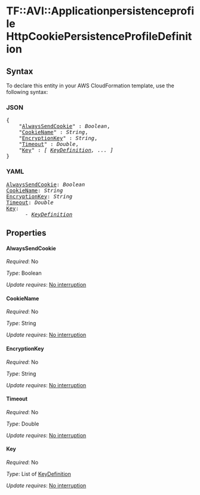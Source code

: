 # TF::AVI::Applicationpersistenceprofile HttpCookiePersistenceProfileDefinition

## Syntax

To declare this entity in your AWS CloudFormation template, use the following syntax:

### JSON

<pre>
{
    "<a href="#alwayssendcookie" title="AlwaysSendCookie">AlwaysSendCookie</a>" : <i>Boolean</i>,
    "<a href="#cookiename" title="CookieName">CookieName</a>" : <i>String</i>,
    "<a href="#encryptionkey" title="EncryptionKey">EncryptionKey</a>" : <i>String</i>,
    "<a href="#timeout" title="Timeout">Timeout</a>" : <i>Double</i>,
    "<a href="#key" title="Key">Key</a>" : <i>[ <a href="keydefinition.md">KeyDefinition</a>, ... ]</i>
}
</pre>

### YAML

<pre>
<a href="#alwayssendcookie" title="AlwaysSendCookie">AlwaysSendCookie</a>: <i>Boolean</i>
<a href="#cookiename" title="CookieName">CookieName</a>: <i>String</i>
<a href="#encryptionkey" title="EncryptionKey">EncryptionKey</a>: <i>String</i>
<a href="#timeout" title="Timeout">Timeout</a>: <i>Double</i>
<a href="#key" title="Key">Key</a>: <i>
      - <a href="keydefinition.md">KeyDefinition</a></i>
</pre>

## Properties

#### AlwaysSendCookie

_Required_: No

_Type_: Boolean

_Update requires_: [No interruption](https://docs.aws.amazon.com/AWSCloudFormation/latest/UserGuide/using-cfn-updating-stacks-update-behaviors.html#update-no-interrupt)

#### CookieName

_Required_: No

_Type_: String

_Update requires_: [No interruption](https://docs.aws.amazon.com/AWSCloudFormation/latest/UserGuide/using-cfn-updating-stacks-update-behaviors.html#update-no-interrupt)

#### EncryptionKey

_Required_: No

_Type_: String

_Update requires_: [No interruption](https://docs.aws.amazon.com/AWSCloudFormation/latest/UserGuide/using-cfn-updating-stacks-update-behaviors.html#update-no-interrupt)

#### Timeout

_Required_: No

_Type_: Double

_Update requires_: [No interruption](https://docs.aws.amazon.com/AWSCloudFormation/latest/UserGuide/using-cfn-updating-stacks-update-behaviors.html#update-no-interrupt)

#### Key

_Required_: No

_Type_: List of <a href="keydefinition.md">KeyDefinition</a>

_Update requires_: [No interruption](https://docs.aws.amazon.com/AWSCloudFormation/latest/UserGuide/using-cfn-updating-stacks-update-behaviors.html#update-no-interrupt)

